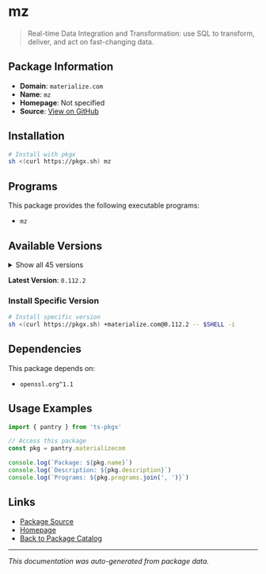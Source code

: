 # mz

> Real-time Data Integration and Transformation: use SQL to transform, deliver, and act on fast-changing data.

## Package Information

- **Domain**: `materialize.com`
- **Name**: `mz`
- **Homepage**: Not specified
- **Source**: [View on GitHub](https://github.com/pkgxdev/pantry/tree/main/projects/materialize.com/package.yml)

## Installation

```bash
# Install with pkgx
sh <(curl https://pkgx.sh) mz
```

## Programs

This package provides the following executable programs:

- `mz`

## Available Versions

<details>
<summary>Show all 45 versions</summary>

- `0.112.2`, `0.111.3`, `0.110.1`, `0.109.1`, `0.108.4`
- `0.107.3`, `0.106.2`, `0.105.1`, `0.104.2`, `0.103.0`
- `0.102.2`, `0.101.1`, `0.100.1`, `0.99.2`, `0.98.6`
- `0.97.2`, `0.96.2`, `0.95.2`, `0.94.2`, `0.93.1`
- `0.92.1`, `0.91.0`, `0.90.1`, `0.89.2`, `0.88.1`
- `0.87.2`, `0.86.1`, `0.85.2`, `0.84.2`, `0.83.4`
- `0.82.2`, `0.81.3`, `0.80.2`, `0.79.1`, `0.77.1`
- `0.76.0`, `0.75.1`, `0.74.2`, `0.73.0`, `0.72.1`
- `0.71.0`, `0.70.2`, `0.69.1`, `0.68.1`, `0.67.3`

</details>

**Latest Version**: `0.112.2`

### Install Specific Version

```bash
# Install specific version
sh <(curl https://pkgx.sh) +materialize.com@0.112.2 -- $SHELL -i
```

## Dependencies

This package depends on:

- `openssl.org^1.1`

## Usage Examples

```typescript
import { pantry } from 'ts-pkgx'

// Access this package
const pkg = pantry.materializecom

console.log(`Package: ${pkg.name}`)
console.log(`Description: ${pkg.description}`)
console.log(`Programs: ${pkg.programs.join(', ')}`)
```

## Links

- [Package Source](https://github.com/pkgxdev/pantry/tree/main/projects/materialize.com/package.yml)
- [Homepage](#)
- [Back to Package Catalog](../package-catalog.md)

---

*This documentation was auto-generated from package data.*
